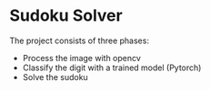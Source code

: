 # Sudoku Solver 
The project consists of three phases:

* Process the image with opencv
* Classify the digit with a trained model (Pytorch)
* Solve the sudoku



